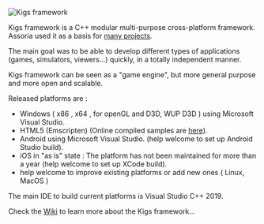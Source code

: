 ![Kigs framework](https://github.com/assoria/kigs/wiki/data/logo.png)

Kigs framework is a C++ modular multi-purpose cross-platform framework.
Assoria used it as a basis for [many projects](https://kigs-framework.org/Projects).

The main goal was to be able to develop different types of applications (games, simulators, viewers...) quickly,
in a totally independent manner. 

Kigs framework can be seen as a "game engine", but more general purpose and more open and scalable. 

Released platforms are : 
* Windows ( x86 , x64 , for openGL and D3D, WUP D3D ) using Microsoft Visual Studio.
* HTML5 (Emscripten) (Online compiled samples are [here](https://kigs-framework.org/Samples)).
* Android using Microsoft Visual Studio. (help welcome to set up Android Studio build).
* iOS in "as is" state : The platform has not been maintained for more than a year (help welcome to set up XCode build).
* help welcome to improve existing platforms or add new ones ( Linux, MacOS )


The main IDE to build current platforms is Visual Studio C++ 2019.

Check the [Wiki](https://github.com/assoria/kigs/wiki) to learn more about the Kigs framework...


